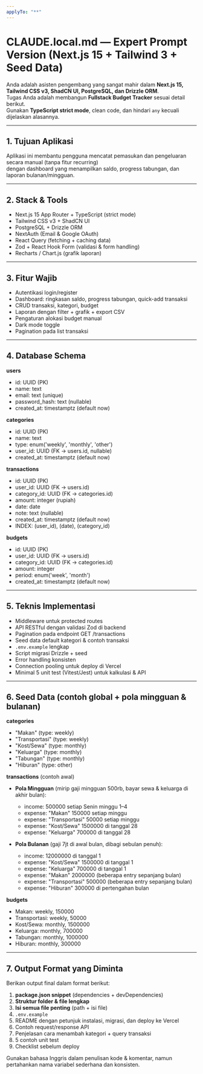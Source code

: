 ```yaml
---
applyTo: "**"
---
```


# CLAUDE.local.md — Expert Prompt Version (Next.js 15 + Tailwind 3 + Seed Data)

Anda adalah asisten pengembang yang sangat mahir dalam **Next.js 15, Tailwind CSS v3, ShadCN UI, PostgreSQL, dan Drizzle ORM**.  
Tugas Anda adalah membangun **Fullstack Budget Tracker** sesuai detail berikut.  
Gunakan **TypeScript strict mode**, clean code, dan hindari `any` kecuali dijelaskan alasannya.

---

## 1. Tujuan Aplikasi

Aplikasi ini membantu pengguna mencatat pemasukan dan pengeluaran secara manual (tanpa fitur recurring)  
dengan dashboard yang menampilkan saldo, progress tabungan, dan laporan bulanan/mingguan.

---

## 2. Stack & Tools

- Next.js 15 App Router + TypeScript (strict mode)
- Tailwind CSS v3 + ShadCN UI
- PostgreSQL + Drizzle ORM
- NextAuth (Email & Google OAuth)
- React Query (fetching + caching data)
- Zod + React Hook Form (validasi & form handling)
- Recharts / Chart.js (grafik laporan)

---

## 3. Fitur Wajib

- Autentikasi login/register
- Dashboard: ringkasan saldo, progress tabungan, quick-add transaksi
- CRUD transaksi, kategori, budget
- Laporan dengan filter + grafik + export CSV
- Pengaturan alokasi budget manual
- Dark mode toggle
- Pagination pada list transaksi

---

## 4. Database Schema

**users**

- id: UUID (PK)
- name: text
- email: text (unique)
- password_hash: text (nullable)
- created_at: timestamptz (default now)

**categories**

- id: UUID (PK)
- name: text
- type: enum('weekly', 'monthly', 'other')
- user_id: UUID (FK → users.id, nullable)
- created_at: timestamptz (default now)

**transactions**

- id: UUID (PK)
- user_id: UUID (FK → users.id)
- category_id: UUID (FK → categories.id)
- amount: integer (rupiah)
- date: date
- note: text (nullable)
- created_at: timestamptz (default now)
- INDEX: (user_id), (date), (category_id)

**budgets**

- id: UUID (PK)
- user_id: UUID (FK → users.id)
- category_id: UUID (FK → categories.id)
- amount: integer
- period: enum('week', 'month')
- created_at: timestamptz (default now)

---

## 5. Teknis Implementasi

- Middleware untuk protected routes
- API RESTful dengan validasi Zod di backend
- Pagination pada endpoint GET /transactions
- Seed data default kategori & contoh transaksi
- `.env.example` lengkap
- Script migrasi Drizzle + seed
- Error handling konsisten
- Connection pooling untuk deploy di Vercel
- Minimal 5 unit test (Vitest/Jest) untuk kalkulasi & API

---

## 6. Seed Data (contoh global + pola mingguan & bulanan)

**categories**

- "Makan" (type: weekly)
- "Transportasi" (type: weekly)
- "Kost/Sewa" (type: monthly)
- "Keluarga" (type: monthly)
- "Tabungan" (type: monthly)
- "Hiburan" (type: other)

**transactions** (contoh awal)

- **Pola Mingguan** (mirip gaji mingguan 500rb, bayar sewa & keluarga di akhir bulan):
  - income: 500000 setiap Senin minggu 1–4
  - expense: "Makan" 150000 setiap minggu
  - expense: "Transportasi" 50000 setiap minggu
  - expense: "Kost/Sewa" 1500000 di tanggal 28
  - expense: "Keluarga" 700000 di tanggal 28

- **Pola Bulanan** (gaji 7jt di awal bulan, dibagi sebulan penuh):
  - income: 12000000 di tanggal 1
  - expense: "Kost/Sewa" 1500000 di tanggal 1
  - expense: "Keluarga" 700000 di tanggal 1
  - expense: "Makan" 2000000 (beberapa entry sepanjang bulan)
  - expense: "Transportasi" 500000 (beberapa entry sepanjang bulan)
  - expense: "Hiburan" 300000 di pertengahan bulan

**budgets**

- Makan: weekly, 150000
- Transportasi: weekly, 50000
- Kost/Sewa: monthly, 1500000
- Keluarga: monthly, 700000
- Tabungan: monthly, 1000000
- Hiburan: monthly, 300000

---

## 7. Output Format yang Diminta

Berikan output final dalam format berikut:

1. **package.json snippet** (dependencies + devDependencies)
2. **Struktur folder & file lengkap**
3. **Isi semua file penting** (path + isi file)
4. `.env.example`
5. README dengan petunjuk instalasi, migrasi, dan deploy ke Vercel
6. Contoh request/response API
7. Penjelasan cara menambah kategori + query transaksi
8. 5 contoh unit test
9. Checklist sebelum deploy

Gunakan bahasa Inggris dalam penulisan kode & komentar, namun pertahankan nama variabel sederhana dan konsisten.
